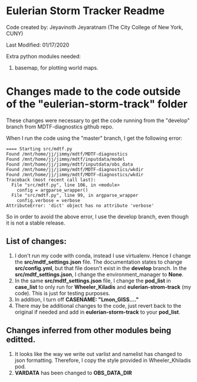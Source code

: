 # Eulerian Storm Tracker Readme 
Code created by: Jeyavinoth Jeyaratnam (The City College of New York, CUNY)

Last Modified: 01/17/2020

Extra python modules needed: 

1. basemap, for plotting world maps.


# Changes made to the code outside of the "eulerian-storm-track" folder

These changes were necessary to get the code running from the "develop" branch from MDTF-diagnostics github repo.

When I run the code using the "master" branch, I get the following error:



    ==== Starting src/mdtf.py
    Found /mnt/home/jj/jimmy/mdtf/MDTF-diagnostics
    Found /mnt/home/jj/jimmy/mdtf/inputdata/model
    Found /mnt/home/jj/jimmy/mdtf/inputdata/obs_data
    Found /mnt/home/jj/jimmy/mdtf/MDTF-diagnostics/wkdir
    Found /mnt/home/jj/jimmy/mdtf/MDTF-diagnostics/wkdir
    Traceback (most recent call last):
      File "src/mdtf.py", line 106, in <module>
        config = argparse_wrapper()
      File "src/mdtf.py", line 99, in argparse_wrapper
        config.verbose = verbose
    AttributeError: 'dict' object has no attribute 'verbose'


So in order to avoid the above error, I use the develop branch, even though it is not a stable release.

## List of changes:

1. I don't run my code with conda, instead I use virtualenv. Hence I change the **src/mdtf_settings.json** file. The documentation states to change **src/config.yml**, but that file doesn't exist in the **develop** branch. In the **src/mdtf_settings.json**, I change the environment_manager to **None**. 
2. In the same **src/mdtf_settings.json** file, I change the **pod_list** in **case_list** to only run for **Wheeler_Kiladis** and **eulerian-strom-track** (my code). This is just for testing purposes.
3. In addition, I turn off **CASENAME: "Lmon_GISS...."**
4. There may be additional changes to the code, just revert back to the original if needed and add in **eulerian-storm-track** to your **pod_list**.


## Changes inferred from other modules being editted. 

1. It looks like the way we write out varlist and namelist has changed to json formatting. Therefore, I copy the style provided in Wheeler_Khiladis pod. 
2. **VARDATA** has been changed to **OBS_DATA_DIR**

